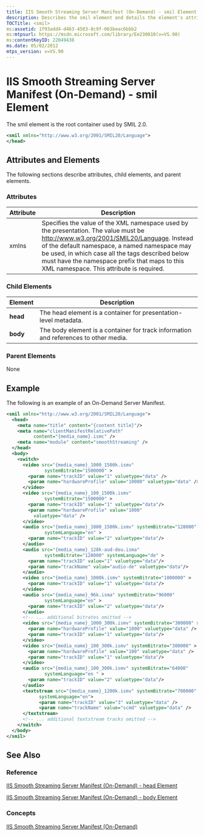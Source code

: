 ```yaml
---
title: IIS Smooth Streaming Server Manifest (On-Demand) - smil Element
description: Describes the smil element and details the element's attributes, child elements, parent elements, and code example.
TOCTitle: <smil>
ms:assetid: 1f93add4-d463-4503-8c9f-063beac6bbb2
ms:mtpsurl: https://msdn.microsoft.com/library/Ee230810(v=VS.90)
ms:contentKeyID: 22049438
ms.date: 05/02/2012
mtps_version: v=VS.90
---
```


# IIS Smooth Streaming Server Manifest (On-Demand) - smil Element

The smil element is the root container used by SMIL 2.0.

```xml
<smil xmlns="http://www.w3.org/2001/SMIL20/Language">
</head>
```

## Attributes and Elements

The following sections describe attributes, child elements, and parent elements.

### Attributes

|Attribute|Description|
|--- |--- |
|xmlns|Specifies the value of the XML namespace used by the presentation. The value must be <a href="http://www.w3.org/2001/smil20/language">http://www.w3.org/2001/SMIL20/Language</a>. Instead of the default namespace, a named namespace may be used, in which case all the tags described below must have the namespace prefix that maps to this XML namespace. This attribute is required.|

### Child Elements

|Element|Description|
|--- |--- |
|**head**|The head element is a container for presentation-level metadata.|
|**body**|The body element is a container for track information and references to other media.|

### Parent Elements

None

## Example

The following is an example of an On-Demand Server Manifest.

```xml
<smil xmlns="http://www.w3.org/2001/SMIL20/Language">
  <head>
    <meta name="title" content="{content title}"/>
    <meta name="clientManifestRelativePath"
          content="{media_name}.ismc" />
    <meta name="module" content="smoothStreaming" />
  </head>
  <body>
    <switch>
      <video src="{media_name}_1000_1500k.ismv"
              systemBitrate="1500000" >
        <param name="trackID" value="1" valuetype="data" />
        <param name="hardwareProfile" value="10000" valuetype="data" />
      </video>
      <video src="{media_name}_100_1500k.ismv"
              systemBitrate="1500000" >
        <param name="trackID" value="1" valuetype="data"/>
        <param name="hardwareProfile" value="1000"
          valuetype="data" />
      </video>
      <audio src="{media_name}_1000_1500k.ismv" systemBitrate="128000"
              systemLanguage="en" >
        <param name="trackID" value="2" valuetype="data"/>
      </audio>
      <audio src="{media_name}_128k-aud-deu.isma"
              systemBitrate="128000" systemLanguage="de" >
        <param name="trackID" value="1" valuetype="data"/>
        <param name="trackName" value="audio-de" valuetype="data"/>
      </audio>
      <video src="{media_name}_1000k.ismv" systemBitrate="1000000" >
        <param name="trackID" value="1" valuetype="data"/>
      </video>
      <audio src="{media_name}_96k.isma" systemBitrate="96000"
              systemLanguage="en" >
        <param name="trackID" value="2" valuetype="data"/>
      </audio>
      <!-- ... additional bitrates omitted -->
      <video src="{media_name}_1000_300k.ismv" systemBitrate="300000" >
        <param name="hardwareProfile" value="1000" valuetype="data" />
        <param name="trackID" value="1" valuetype="data"/>
      </video>
      <video src="{media_name}_100_300k.ismv" systemBitrate="300000" >
        <param name="hardwareProfile" value="100" valuetype="data" />
        <param name="trackID" value="1" valuetype="data"/>
      </video>
      <audio src="{media_name}_100_300k.ismv" systemBitrate="64000"
              systemLanguage="en " >
        <param name="trackID" value="2" valuetype="data"/>
      </audio>
      <textstream src="{media_name}_1200k.ismv" systemBitrate="700000"
            systemLanguage="en">
            <param name="trackID" value="3" valuetype="data" />
            <param name="trackName" value="scmd" valuetype="data" />
      </textstream>
      <!-- ... additional textstream tracks omitted -->
    </switch>
  </body>
</smil>
```

## See Also

### Reference

[IIS Smooth Streaming Server Manifest (On-Demand) - head Element](iis-smooth-streaming-server-manifest-on-demand-head-element.md)

[IIS Smooth Streaming Server Manifest (On-Demand) - body Element](iis-smooth-streaming-server-manifest-on-demand-body-element.md)

### Concepts

[IIS Smooth Streaming Server Manifest (On-Demand)](iis-smooth-streaming-server-manifest-on-demand.md)
